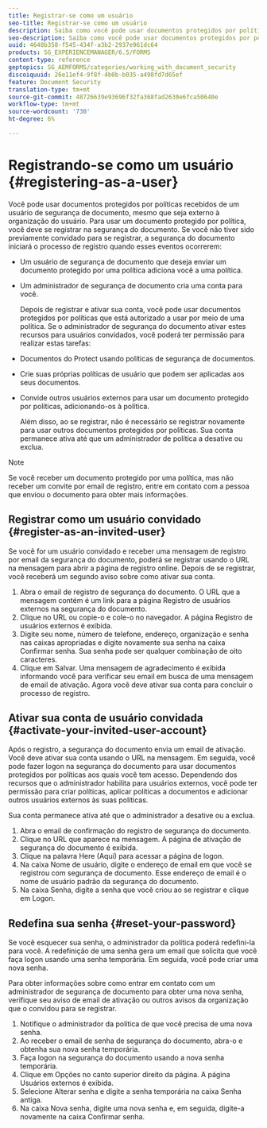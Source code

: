 ```yaml
---
title: Registrar-se como um usuário
seo-title: Registrar-se como um usuário
description: Saiba como você pode usar documentos protegidos por políticas recebidos de um usuário de segurança de documento, mesmo que seja externo à organização do usuário.
seo-description: Saiba como você pode usar documentos protegidos por políticas recebidos de um usuário de segurança de documento, mesmo que seja externo à organização do usuário.
uuid: 4648b358-f545-434f-a3b2-2937e961dc64
products: SG_EXPERIENCEMANAGER/6.5/FORMS
content-type: reference
geptopics: SG_AEMFORMS/categories/working_with_document_security
discoiquuid: 26e11ef4-9f8f-4b0b-b035-a498fd7d65ef
feature: Document Security
translation-type: tm+mt
source-git-commit: 48726639e93696f32fa368fad2630e6fca50640e
workflow-type: tm+mt
source-wordcount: '730'
ht-degree: 6%

---
```



# Registrando-se como um usuário {#registering-as-a-user}

Você pode usar documentos protegidos por políticas recebidos de um usuário de segurança de documento, mesmo que seja externo à organização do usuário. Para usar um documento protegido por política, você deve se registrar na segurança do documento. Se você não tiver sido previamente convidado para se registrar, a segurança do documento iniciará o processo de registro quando esses eventos ocorrerem:

* Um usuário de segurança de documento que deseja enviar um documento protegido por uma política adiciona você a uma política.
* Um administrador de segurança de documento cria uma conta para você.

   Depois de registrar e ativar sua conta, você pode usar documentos protegidos por políticas que está autorizado a usar por meio de uma política. Se o administrador de segurança do documento ativar estes recursos para usuários convidados, você poderá ter permissão para realizar estas tarefas:

* Documentos do Protect usando políticas de segurança de documentos.
* Crie suas próprias políticas de usuário que podem ser aplicadas aos seus documentos.
* Convide outros usuários externos para usar um documento protegido por políticas, adicionando-os à política.

   Além disso, ao se registrar, não é necessário se registrar novamente para usar outros documentos protegidos por políticas. Sua conta permanece ativa até que um administrador de política a desative ou exclua.

>[!NOTE]
>
>Se você receber um documento protegido por uma política, mas não receber um convite por email de registro, entre em contato com a pessoa que enviou o documento para obter mais informações.

## Registrar como um usuário convidado {#register-as-an-invited-user}

Se você for um usuário convidado e receber uma mensagem de registro por email da segurança do documento, poderá se registrar usando o URL na mensagem para abrir a página de registro online. Depois de se registrar, você receberá um segundo aviso sobre como ativar sua conta.

1. Abra o email de registro de segurança do documento. O URL que a mensagem contém é um link para a página Registro de usuários externos na segurança do documento.
1. Clique no URL ou copie-o e cole-o no navegador. A página Registro de usuários externos é exibida.
1. Digite seu nome, número de telefone, endereço, organização e senha nas caixas apropriadas e digite novamente sua senha na caixa Confirmar senha. Sua senha pode ser qualquer combinação de oito caracteres.
1. Clique em Salvar. Uma mensagem de agradecimento é exibida informando você para verificar seu email em busca de uma mensagem de email de ativação. Agora você deve ativar sua conta para concluir o processo de registro.

## Ativar sua conta de usuário convidada {#activate-your-invited-user-account}

Após o registro, a segurança do documento envia um email de ativação. Você deve ativar sua conta usando o URL na mensagem. Em seguida, você pode fazer logon na segurança do documento para usar documentos protegidos por políticas aos quais você tem acesso. Dependendo dos recursos que o administrador habilita para usuários externos, você pode ter permissão para criar políticas, aplicar políticas a documentos e adicionar outros usuários externos às suas políticas.

Sua conta permanece ativa até que o administrador a desative ou a exclua.

1. Abra o email de confirmação do registro de segurança do documento.
1. Clique no URL que aparece na mensagem. A página de ativação de segurança do documento é exibida.
1. Clique na palavra Here (Aqui) para acessar a página de logon.
1. Na caixa Nome de usuário, digite o endereço de email em que você se registrou com segurança de documento. Esse endereço de email é o nome de usuário padrão da segurança do documento.
1. Na caixa Senha, digite a senha que você criou ao se registrar e clique em Logon.

## Redefina sua senha {#reset-your-password}

Se você esquecer sua senha, o administrador da política poderá redefini-la para você. A redefinição de uma senha gera um email que solicita que você faça logon usando uma senha temporária. Em seguida, você pode criar uma nova senha.

Para obter informações sobre como entrar em contato com um administrador de segurança de documento para obter uma nova senha, verifique seu aviso de email de ativação ou outros avisos da organização que o convidou para se registrar.

1. Notifique o administrador da política de que você precisa de uma nova senha.
1. Ao receber o email de senha de segurança do documento, abra-o e obtenha sua nova senha temporária.
1. Faça logon na segurança do documento usando a nova senha temporária.
1. Clique em Opções no canto superior direito da página. A página Usuários externos é exibida.
1. Selecione Alterar senha e digite a senha temporária na caixa Senha antiga.
1. Na caixa Nova senha, digite uma nova senha e, em seguida, digite-a novamente na caixa Confirmar senha.


